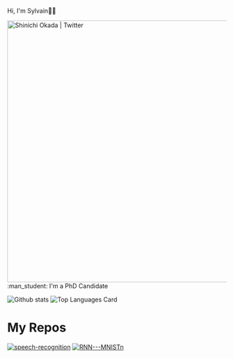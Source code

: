 Hi, I'm Sylvain👋😍 

<img align="left" alt="Shinichi Okada | Twitter" width="600px" src="https://www.ucl.ac.uk/iccs/sites/iccs/files/styles/large_image/public/climate-ml.png?itok=Y53ozZU0"/>
<br/>
<br/>
<br/>
<br/>
<br/>
<br/>
<br/>
<br/>
<br/>
<br/>
<br/>
<br/>
<br/>
<br/>
<br/>
:man_student: I'm a PhD Candidate


![Github stats](https://github-readme-stats.vercel.app/api?username=SylvainVerdy&theme=highcontrast&show_icons=true&count_private=true)
![Top Languages Card](https://github-readme-stats.vercel.app/api/top-langs/?username=SylvainVerdy&layout=compact)


# My Repos
[![speech-recognition](https://github-readme-stats.vercel.app/api/pin/?username=SylvainVerdy&repo=speech-recognition&show_owner=true)](https://github.com/SylvainVerdy/speech-recognition)
[![RNN---MNISTn](https://github-readme-stats.vercel.app/api/pin/?username=SylvainVerdy&repo=RNN---MNIST&show_owner=true)](https://github.com/SylvainVerdy/RNN---MNIST)
